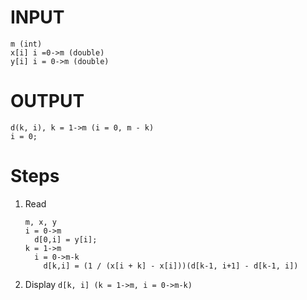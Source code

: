 # INPUT

```
m (int)
x[i] i =0->m (double)
y[i] i = 0->m (double)
```

# OUTPUT

```
d(k, i), k = 1->m (i = 0, m - k)
i = 0;
```

# Steps
1. Read

   ```
   m, x, y
   i = 0->m
     d[0,i] = y[i];
   k = 1->m
     i = 0->m-k
       d[k,i] = (1 / (x[i + k] - x[i]))(d[k-1, i+1] - d[k-1, i])
   ```

2. Display `d[k, i] (k = 1->m, i = 0->m-k)`

